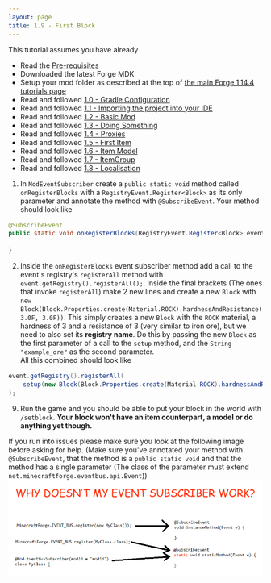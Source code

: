 ```yaml
---
layout: page
title: 1.9 - First Block
---
```

This tutorial assumes you have already
- Read the [Pre-requisites](/tutorials/Pre-requisites)
- Downloaded the latest Forge MDK
- Setup your mod folder as described at the top of [the main Forge 1.14.4 tutorials page](/tutorials/1.14.4/forge/)
- Read and followed [1.0 - Gradle Configuration](../1.0-gradle-configuration/)
- Read and followed [1.1 - Importing the project into your IDE](../1.1-importing-project/)
- Read and followed [1.2 - Basic Mod](../1.2-basic-mod/)
- Read and followed [1.3 - Doing Something](../1.3-doing-something/)
- Read and followed [1.4 - Proxies](../1.4-proxies/)
- Read and followed [1.5 - First Item](../1.5-first-item/)
- Read and followed [1.6 - Item Model](../1.6-item-model/)
- Read and followed [1.7 - ItemGroup](../1.7-itemgroup/)
- Read and followed [1.8 - Localisation](../1.8-localisation/)

1) In `ModEventSubscriber` create a `public static void` method called `onRegisterBlocks` with a `RegistryEvent.Register<Block>` as its only parameter and annotate the method with `@SubscribeEvent`. 
Your method should look like
```java
@SubscribeEvent
public static void onRegisterBlocks(RegistryEvent.Register<Block> event) {

}
```

2) Inside the `onRegisterBlocks` event subscriber method add a call to the event's registry's `registerAll` method with `event.getRegistry().registerAll();`. Inside the final brackets (The ones that invoke `registerAll`) make 2 new lines and create a new `Block` with `new Block(Block.Properties.create(Material.ROCK).hardnessAndResistance(3.0F, 3.0F))`. This simply creates a new `Block` with the `ROCK` material, a hardness of 3 and a resistance of 3 (very similar to iron ore), but we need to also set its **registry name**. Do this by passing the new `Block` as the first parameter of a call to the `setup` method, and the `String` `"example_ore"` as the second parameter.  
All this combined should look like
```java
event.getRegistry().registerAll(
	setup(new Block(Block.Properties.create(Material.ROCK).hardnessAndResistance(3.0F, 3.0F)), "example_ore")
);
```
9) Run the game and you should be able to put your block in the world with `/setblock`. **Your block won't have an item counterpart, a model or do anything yet though.**  

If you run into issues please make sure you look at the following image before asking for help. (Make sure you've annotated your method with `@SubscribeEvent`, that the method is a `public static void` and that the method has a single parameter (The class of the parameter must extend `net.minecraftforge.eventbus.api.Event`))  
![Why isn't my Event Subscriber Working](./eventsubscriber.png "Why isn't my Event Subscriber Working")
